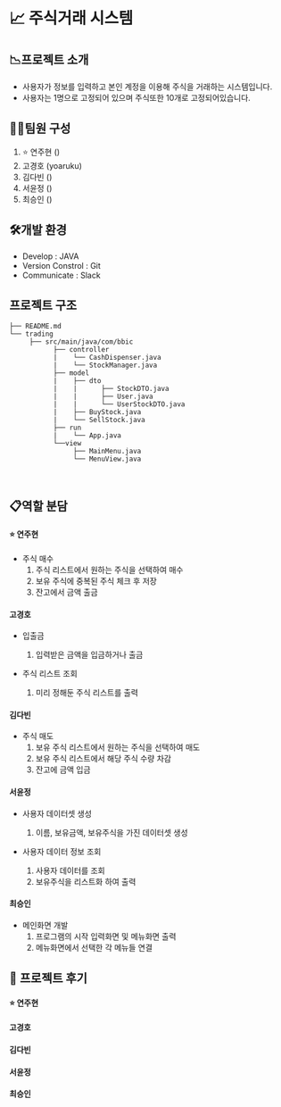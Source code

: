 
# 📈 주식거래 시스템

## 📉프로젝트 소개
* 사용자가 정보를 입력하고 본인 계정을 이용해 주식을 거래하는 시스템입니다.
* 사용자는 1명으로 고정되어 있으며 주식또한 10개로 고정되어있습니다.

## 🧑‍💻팀원 구성

1. ⭐️ 연주현 ()
2. 고경호 (yoaruku)
3. 김다빈 ()
4. 서윤정 ()
5. 최승인 ()

## 🛠️개발 환경
* Develop : JAVA
* Version Constrol : Git
* Communicate : Slack

## 프로젝트 구조
```
├── README.md
└── trading
     ├── src/main/java/com/bbic
           ├── controller
           |    └── CashDispenser.java
           |    └── StockManager.java
           ├── model
           |    ├── dto
           |    |      ├── StockDTO.java
           |    |      ├── User.java
           |    |      └── UserStockDTO.java
           |    ├── BuyStock.java
           |    └── SellStock.java
           ├── run
           |    └── App.java
           └──view
                ├── MainMenu.java
                └── MenuView.java
```
<br>

## 📋역할 분담

#### ⭐️ 연주현
* 주식 매수
  1. 주식 리스트에서 원하는 주식을 선택하여 매수
  2. 보유 주식에 중복된 주식 체크 후 저장
  3. 잔고에서 금액 출금

#### 고경호
* 입출금
  1. 입력받은 금액을 입금하거나 출금
 
* 주식 리스트 조회
  1. 미리 정해둔 주식 리스트를 출력
 
#### 김다빈
* 주식 매도
  1. 보유 주식 리스트에서 원하는 주식을 선택하여 매도
  2. 보유 주식 리스트에서 해당 주식 수량 차감
  3. 잔고에 금액 입금
 
#### 서윤정
* 사용자 데이터셋 생성
  1. 이름, 보유금액, 보유주식을 가진 데이터셋 생성
     
* 사용자 데이터 정보 조회
  1. 사용자 데이터를 조회
  2. 보유주식을 리스트화 하여 출력

#### 최승인
* 메인화면 개발
  1. 프로그램의 시작 입력화면 및 메뉴화면 출력
  2. 메뉴화면에서 선택한 각 메뉴들 연결
 
## 📕 프로젝트 후기

#### ⭐️ 연주현


#### 고경호


#### 김다빈


#### 서윤정


#### 최승인




